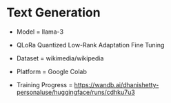 
# Text Generation

- Model = llama-3

- QLoRa Quantized Low-Rank Adaptation Fine Tuning

- Dataset = wikimedia/wikipedia
  
- Platform = Google Colab

- Training Progress = https://wandb.ai/dhanishetty-personaluse/huggingface/runs/cdhku7u3

